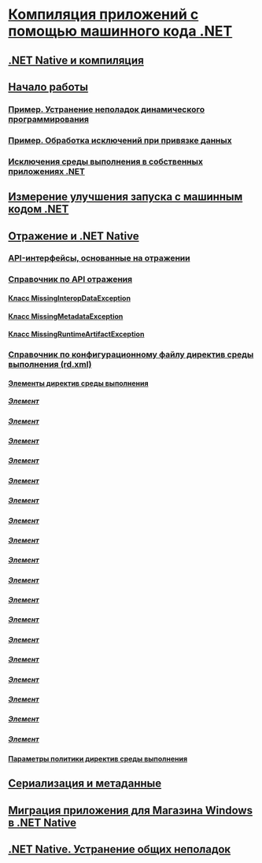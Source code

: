 # [Компиляция приложений с помощью машинного кода .NET](index.md)
## [.NET Native и компиляция](net-native-and-compilation.md)
## [Начало работы](getting-started-with-net-native.md)
### [Пример. Устранение неполадок динамического программирования](example-troubleshooting-dynamic-programming.md)
### [Пример. Обработка исключений при привязке данных](example-handling-exceptions-when-binding-data.md)
### [Исключения среды выполнения в собственных приложениях .NET](runtime-exceptions-in-net-native-apps.md)
## [Измерение улучшения запуска с машинным кодом .NET](measuring-startup-improvement-with-net-native.md)
## [Отражение и .NET Native](reflection-and-net-native.md)
### [API-интерфейсы, основанные на отражении](apis-that-rely-on-reflection.md)
### [Справочник по API отражения](net-native-reflection-api-reference.md)
#### [Класс MissingInteropDataException](missinginteropdataexception-class-net-native.md)
#### [Класс MissingMetadataException](missingmetadataexception-class-net-native.md)
#### [Класс MissingRuntimeArtifactException](missingruntimeartifactexception-class-net-native.md)
### [Справочник по конфигурационному файлу директив среды выполнения (rd.xml)](runtime-directives-rd-xml-configuration-file-reference.md)
#### [Элементы директив среды выполнения](runtime-directive-elements.md)
##### [<Application> Элемент](application-element-net-native.md)
##### [<Assembly> Элемент](assembly-element-net-native.md)
##### [<AttributeImplies> Элемент](attributeimplies-element-net-native.md)
##### [<Directives> Элемент](directives-element-net-native.md)
##### [<Event> Элемент](event-element-net-native.md)
##### [<Field> Элемент](field-element-net-native.md)
##### [<GenericParameter> Элемент](genericparameter-element-net-native.md)
##### [<ImpliesType> Элемент](impliestype-element-net-native.md)
##### [<Library> Элемент](library-element-net-native.md)
##### [<Method> Элемент](method-element-net-native.md)
##### [<MethodInstantiation> Элемент](methodinstantiation-element-net-native.md)
##### [<Namespace> Элемент](namespace-element-net-native.md)
##### [<Parameter> Элемент](parameter-element-net-native.md)
##### [<Property> Элемент](property-element-net-native.md)
##### [<Subtypes> Элемент](subtypes-element-net-native.md)
##### [<Type> Элемент](type-element-net-native.md)
##### [<TypeInstantiation> Элемент](typeinstantiation-element-net-native.md)
##### [<TypeParameter> Элемент](typeparameter-element-net-native.md)
#### [Параметры политики директив среды выполнения](runtime-directive-policy-settings.md)
## [Сериализация и метаданные](serialization-and-metadata.md)
## [Миграция приложения для Магазина Windows в .NET Native](migrating-your-windows-store-app-to-net-native.md)
## [.NET Native. Устранение общих неполадок](net-native-general-troubleshooting.md)
